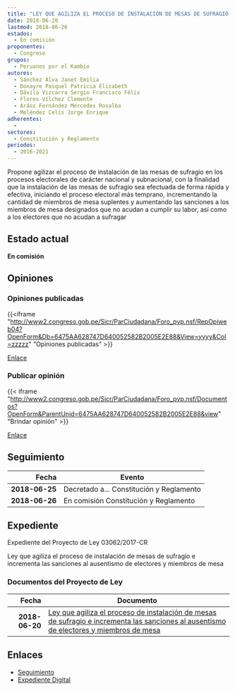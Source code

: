 ```yaml
---
title: "LEY QUE AGILIZA EL PROCESO DE INSTALACIÓN DE MESAS DE SUFRAGIO E INCREMENETA LAS SANCIONES AL AUSENTISMO DE ELECTORES Y MIEMBROS DE MESA"
date: 2018-06-20
lastmod: 2018-06-26
estados: 
  - En comisión
proponentes: 
  - Congreso
grupos: 
  - Peruanos por el Kambio
autores: 
  - Sánchez Alva Janet Emilia
  - Donayre Pasquel Patricia Elizabeth
  - Dávila Vizcarra Sergio Francisco Félix
  - Flores Vílchez Clemente
  - Aráoz Fernández Mercedes Rosalba
  - Meléndez Celis Jorge Enrique
adherentes: 
  - 
sectores: 
  - Constitución y Reglamento
periodos: 
  - 2016-2021
---
```


Propone agilizar el proceso de instalación de las mesas de sufragio en los procesos electorales de carácter nacional y subnacional, con la finalidad que la instalación de las mesas de sufragio sea efectuada de forma rápida y efectiva, iniciando el proceso electoral más temprano, incrementando la cantidad de miembros de mesa suplentes y aumentando las sanciones a los miembros de mesa designados que no acudan a cumplir su labor, así como a los electores que no acudan a sufragar


## Estado actual

**En comisión**

## Opiniones

### Opiniones publicadas

{{<iframe "http://www2.congreso.gob.pe/Sicr/ParCiudadana/Foro_pvp.nsf/RepOpiweb04?OpenForm&Db=6475AA628747D640052582B2005E2E88&View=yyyy&Col=zzzzz" "Opiniones publicadas" >}}

[Enlace](http://www2.congreso.gob.pe/Sicr/ParCiudadana/Foro_pvp.nsf/RepOpiweb04?OpenForm&Db=6475AA628747D640052582B2005E2E88&View=yyyy&Col=zzzzz)
### Publicar opinión

{{< iframe "http://www2.congreso.gob.pe/Sicr/ParCiudadana/Foro_pvp.nsf/Documentos?OpenForm&ParentUnid=6475AA628747D640052582B2005E2E88&view" "Brindar opinión" >}}

[Enlace](http://www2.congreso.gob.pe/Sicr/ParCiudadana/Foro_pvp.nsf/Documentos?OpenForm&ParentUnid=6475AA628747D640052582B2005E2E88&view)

## Seguimiento

| Fecha | Evento |
|------:|--------|
| **2018-06-25** | Decretado a... Constitución y Reglamento|
| **2018-06-26** | En comisión Constitución y Reglamento|


## Expediente

Expediente del Proyecto de Ley 03062/2017-CR

Ley que agiliza el proceso de instalación de mesas de sufragio e incrementa las sanciones al ausentismo de electores y miembros de mesa


### Documentos del Proyecto de Ley

| Fecha | Documento |
|------:|--------|
| **2018-06-20** | [Ley que agiliza el proceso de instalación de mesas de sufragio e incrementa las sanciones al ausentismo de electores y miembros de mesa](http://www.leyes.congreso.gob.pe/Documentos/2016_2021/Proyectos_de_Ley_y_de_Resoluciones_Legislativas/PL0306220180620..pdf) |

## Enlaces 

- [Seguimiento](http://www2.congreso.gob.pe/Sicr/TraDocEstProc/CLProLey2016.nsf/f7fff46988ca05b1052578e100829cc7/a32276c77ded9dbe052582b3005bc4dc?OpenDocument)
- [Expediente Digital](http://www2.congreso.gob.pe/Sicr/TraDocEstProc/CLProLey2016.nsf/f7fff46988ca05b1052578e100829cc7/a32276c77ded9dbe052582b3005bc4dc?OpenDocument&Click=05257FB7005EB655.eb71d0cf91d8294e05256cdf006b5706/$Body/0.1C6C)
